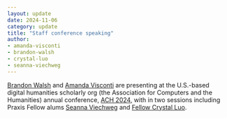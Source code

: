 ```yaml
---
layout: update
date: 2024-11-06
category: update
title: "Staff conference speaking"
author:
- amanda-visconti
- brandon-walsh
- crystal-luo
- seanna-viechweg
---
```


[Brandon Walsh](/people/brandon-walsh) and [Amanda Visconti](/people/amanda-visconti) are presenting at the U.S.-based digital humanities scholarly org (the Association for Computers and the Humanities) annual conference, [ACH 2024](https://ach2024.ach.org), with in two sessions including Praxis Fellow alums [Seanna Viechweg](/people/seanna-viechweg) and [Fellow Crystal Luo](/people/crystal-luo).